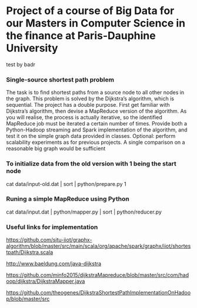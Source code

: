 # Project of a course of Big Data for our Masters in Computer Science in the finance at Paris-Dauphine University

test by badr 

### Single-source shortest path problem
The task is to find shortest paths from a source node to all other nodes in the graph. This problem is solved by the Dijkstra’s algorithm, which is sequential.
The project has a double purpose. First get familiar with Dijkstra’s algorithm, then devise a MapReduce version of the algorithm. As you will realise, the process is actually iterative, so the identified MapReduce job must be iterated a certain number of times.
Provide both a Python-Hadoop streaming and Spark implementation of the algorithm, and test it on the simple graph data provided in classes.
Optional: perform scalability experiments as for previous projects. A single comparison on a reasonable big graph would be sufficient

### To initialize data from the old version with 1 being the start node
cat data/input-old.dat | sort | python/prepare.py 1

### Runing a simple MapReduce using Python
cat data/input.dat | python/mapper.py | sort | python/reducer.py

### Useful links for implementation
https://github.com/sjtu-iiot/graphx-algorithm/blob/master/src/main/scala/org/apache/spark/graphx/iiot/shortestpath/Dijkstra.scala

http://www.baeldung.com/java-dijkstra

https://github.com/minfo2015/dijkstraMapreduce/blob/master/src/com/hadoop/dijkstra/DijkstraMapper.java

https://github.com/theogenes/DijkstraShortestPathImplementationOnHadoop/blob/master/src

